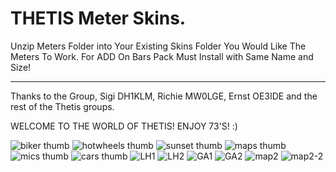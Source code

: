 # THETIS Meter Skins.
Unzip Meters Folder into Your Existing Skins Folder You Would Like The Meters To Work.
For ADD On Bars Pack Must Install with Same Name and Size!
*****************************************************************************************************************************************************
Thanks to the Group, Sigi DH1KLM, Richie MW0LGE, Ernst OE3IDE and the rest of the Thetis groups.

WELCOME TO THE WORLD OF THETIS!
ENJOY 73'S! :)

![biker thumb](https://github.com/user-attachments/assets/20d6e93b-1af0-4bbe-a1f7-2537c971cbb5)
![hotwheels thumb](https://github.com/user-attachments/assets/c0abfd0d-9c19-4ebf-84c6-11c4cf2f2721)
![sunset thumb](https://github.com/user-attachments/assets/c3c49c68-b60a-420c-afce-1d9536a39345)
![maps thumb](https://github.com/user-attachments/assets/47453616-9912-47a8-9ec8-f4ecccb787f4)
![mics thumb](https://github.com/user-attachments/assets/61c4fdcc-ed99-408e-abd3-c5f7e1c7c728)
![cars thumb](https://github.com/user-attachments/assets/cb6cdd61-e89b-436b-a8c9-8a159240de66)
![LH1](https://github.com/user-attachments/assets/b483029e-864e-471d-83a9-3ec440d60a5b)
![LH2](https://github.com/user-attachments/assets/77a90f7d-c2da-4011-a8cd-b7f44d50eec9)
![GA1](https://github.com/user-attachments/assets/b5630dd5-c776-403f-8c39-59fd9c439261)
![GA2](https://github.com/user-attachments/assets/0062771c-2ac3-4815-9b85-057ca0ff8cef)
![map2](https://github.com/user-attachments/assets/9b4c1c76-7ae6-48a6-8b00-745dca61686d)
![map2-2](https://github.com/user-attachments/assets/ce7d4a4d-c019-48d0-949b-eda6df0adf4d)
